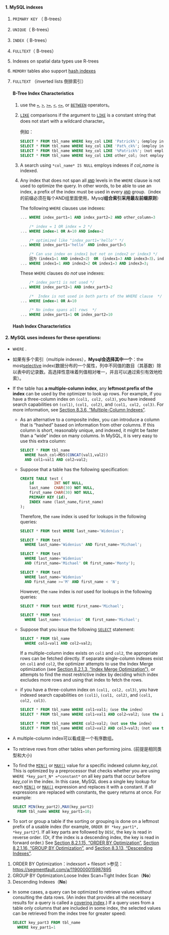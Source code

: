 #### 1. MySQL indexes

1. `PRIMARY KEY` （ B-trees）

2.  `UNIQUE`（ B-trees）

3.  `INDEX`（ B-trees）

4. `FULLTEXT`（ B-trees）

5.  Indexes on spatial data types use R-trees

6. `MEMORY` tables also support [hash indexes](https://dev.mysql.com/doc/refman/8.0/en/glossary.html#glos_hash_index)

7. `FULLTEXT` （inverted lists 倒排索引）

   #### B-Tree Index Characteristics

   1.  use the [`=`](https://dev.mysql.com/doc/refman/8.0/en/comparison-operators.html#operator_equal), [`>`](https://dev.mysql.com/doc/refman/8.0/en/comparison-operators.html#operator_greater-than), [`>=`](https://dev.mysql.com/doc/refman/8.0/en/comparison-operators.html#operator_greater-than-or-equal), [`<`](https://dev.mysql.com/doc/refman/8.0/en/comparison-operators.html#operator_less-than), [`<=`](https://dev.mysql.com/doc/refman/8.0/en/comparison-operators.html#operator_less-than-or-equal), or [`BETWEEN`](https://dev.mysql.com/doc/refman/8.0/en/comparison-operators.html#operator_between) operators。

   2. [`LIKE`](https://dev.mysql.com/doc/refman/8.0/en/string-comparison-functions.html#operator_like) comparisons if the argument to [`LIKE`](https://dev.mysql.com/doc/refman/8.0/en/string-comparison-functions.html#operator_like) is a constant string that does not start with a wildcard character。

      例如： 

      ```sql
      SELECT * FROM tbl_name WHERE key_col LIKE 'Patrick%';（employ indexes使用index）
      SELECT * FROM tbl_name WHERE key_col LIKE 'Pat%_ck%';（employ indexes使用index）
      SELECT * FROM tbl_name WHERE key_col LIKE '%Patrick%';（not employ indexes）
      SELECT * FROM tbl_name WHERE key_col LIKE other_col;（not employ indexes）
      ```

   3. A search using `*col_name* IS NULL` employs indexes if *col_name* is indexed.

   4. Any index that does not span all [`AND`](https://dev.mysql.com/doc/refman/8.0/en/logical-operators.html#operator_and) levels in the `WHERE` clause is not used to optimize the query. In other words, to be able to use an index, a prefix of the index must be used in every [`AND`](https://dev.mysql.com/doc/refman/8.0/en/logical-operators.html#operator_and) group.（index的前缀必须在每个AND组里面使用，Mysql**组合索引采用最左前缀原则**）

      The following `WHERE` clauses use indexes:

      ```sql
      ... WHERE index_part1=1 AND index_part2=2 AND other_column=3
      
          /* index = 1 OR index = 2 */
      ... WHERE index=1 OR A=10 AND index=2
      
          /* optimized like "index_part1='hello'" */
      ... WHERE index_part1='hello' AND index_part3=5
      
          /* Can use index on index1 but not on index2 or index3 */
          因为（index1=1 AND index2=2） OR （index1=3 AND index3=3），index1在2个OR条件中都有
      ... WHERE index1=1 AND index2=2 OR index1=3 AND index3=3;
      ```

      These `WHERE` clauses do *not* use indexes:

      ```sql
          /* index_part1 is not used */
      ... WHERE index_part2=1 AND index_part3=2
      
          /*  Index is not used in both parts of the WHERE clause  */
      ... WHERE index=1 OR A=10
      
          /* No index spans all rows  */
      ... WHERE index_part1=1 OR index_part2=10
      ```
      
   #### Hash Index Characteristics
   
#### 2. MySQL uses indexes for these operations:

   - `WHERE` .
   
   - 如果有多个索引（multiple indexes），**Mysql会选择其中一个**：the most[selective](https://dev.mysql.com/doc/refman/8.0/en/glossary.html#glos_selectivity) index(数据分布的一个属性，列中不同值的数目（其基数）除以表中的记录数。高选择性意味着列值相对唯一，并且可以通过索引有效地检索）。
   
   - If the table has **a multiple-column index**, any **leftmost prefix of the index** can be used by the optimizer to look up rows. For example, if you have a three-column index on `(col1, col2, col3)`, you have indexed search capabilities on `(col1)`, `(col1, col2)`, and `(col1, col2, col3)`. For more information, see [Section 8.3.6, “Multiple-Column Indexes”](https://dev.mysql.com/doc/refman/8.0/en/multiple-column-indexes.html).
   
       - As an alternative to a composite index, you can introduce a column that is “hashed” based on information from other columns. If this column is short, reasonably unique, and indexed, it might be faster than a “wide” index on many columns. In MySQL, it is very easy to use this extra column:

         ```sql
         SELECT * FROM tbl_name
           WHERE hash_col=MD5(CONCAT(val1,val2))
           AND col1=val1 AND col2=val2;
         ```

       - Suppose that a table has the following specification:

         ```sql
         CREATE TABLE test (
             id         INT NOT NULL,
             last_name  CHAR(30) NOT NULL,
             first_name CHAR(30) NOT NULL,
             PRIMARY KEY (id),
             INDEX name (last_name,first_name)
         );
         ```

         Therefore, the `name` index is used for lookups in the following queries:

         ```sql
         SELECT * FROM test WHERE last_name='Widenius';

         SELECT * FROM test
           WHERE last_name='Widenius' AND first_name='Michael';

         SELECT * FROM test
           WHERE last_name='Widenius'
           AND (first_name='Michael' OR first_name='Monty');

         SELECT * FROM test
           WHERE last_name='Widenius'
           AND first_name >='M' AND first_name < 'N';
         ```

         However, the `name` index is *not* used for lookups in the following queries:

         ```sql
         SELECT * FROM test WHERE first_name='Michael';

         SELECT * FROM test
           WHERE last_name='Widenius' OR first_name='Michael';
         ```

       - Suppose that you issue the following [`SELECT`](https://dev.mysql.com/doc/refman/8.0/en/select.html) statement:

         ```sql
         SELECT * FROM tbl_name
           WHERE col1=val1 AND col2=val2;
         ```

         If a multiple-column index exists on `col1` and `col2`, the appropriate rows can be fetched directly. If separate single-column indexes exist on `col1` and `col2`, the optimizer attempts to use the Index Merge optimization (see [Section 8.2.1.3, “Index Merge Optimization”](https://dev.mysql.com/doc/refman/8.0/en/index-merge-optimization.html)), or attempts to find the most restrictive index by deciding which index excludes more rows and using that index to fetch the rows.
         
       - if you have a three-column index on `(col1, col2, col3)`, you have indexed search capabilities on `(col1)`, `(col1, col2)`, and `(col1, col2, col3)`.
         
         ```sql
         SELECT * FROM tbl_name WHERE col1=val1;（use the index）
         SELECT * FROM tbl_name WHERE col1=val1 AND col2=val2;（use the index）
         
         SELECT * FROM tbl_name WHERE col2=val2;（not use the index）
         SELECT * FROM tbl_name WHERE col2=val2 AND col3=val3;（not use the index）
         ```

   - A multiple-column index可以看成是一个有序数组。 
     

   - To retrieve rows from other tables when performing joins. (前提是相同类型和大小)
   
   - To find the [`MIN()`](https://dev.mysql.com/doc/refman/8.0/en/group-by-functions.html#function_min) or [`MAX()`](https://dev.mysql.com/doc/refman/8.0/en/group-by-functions.html#function_max) value for a specific indexed column *key_col*. This is optimized by a preprocessor that checks whether you are using `WHERE *key_part_N* =*constant*` on all key parts that occur before *key_col* in the index. In this case, MySQL does a single key lookup for each [`MIN()`](https://dev.mysql.com/doc/refman/8.0/en/group-by-functions.html#function_min) or [`MAX()`](https://dev.mysql.com/doc/refman/8.0/en/group-by-functions.html#function_max) expression and replaces it with a constant. If all expressions are replaced with constants, the query returns at once. For example:
   
     ```sql
     SELECT MIN(key_part2),MAX(key_part2)
       FROM tbl_name WHERE key_part1=10;
     ```
   
   - To sort or group a table if the sorting or grouping is done on a leftmost prefix of a usable index (for example, `ORDER BY *key_part1*, *key_part2*`). If all key parts are followed by `DESC`, the key is read in reverse order. (Or, if the index is a descending index, the key is read in forward order.) See [Section 8.2.1.15, “ORDER BY Optimization”](https://dev.mysql.com/doc/refman/8.0/en/order-by-optimization.html), [Section 8.2.1.16, “GROUP BY Optimization”](https://dev.mysql.com/doc/refman/8.0/en/group-by-optimization.html), and [Section 8.3.13, “Descending Indexes”](https://dev.mysql.com/doc/refman/8.0/en/descending-indexes.html).
   
   1. ORDER BY Optimization：indexsort + filesort >参见：<https://segmentfault.com/a/1190000015987895>
   2. GROUP BY Optimization:Loose Index Scan+Tight Index Scan（**No**）
   3. Descending Indexes（**No**）
   
   - In some cases, a query can be optimized to retrieve values without consulting the data rows. (An index that provides all the necessary results for a query is called a [covering index](https://dev.mysql.com/doc/refman/8.0/en/glossary.html#glos_covering_index).) If a query uses from a table only columns that are included in some index, the selected values can be retrieved from the index tree for greater speed:
   
     ```sql
     SELECT key_part3 FROM tbl_name
       WHERE key_part1=1
     ```